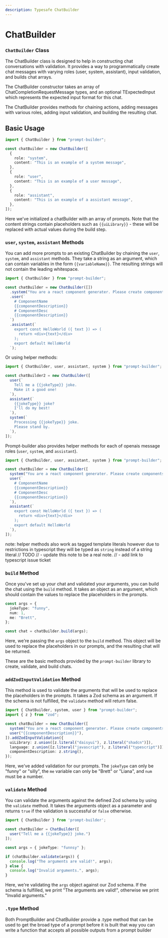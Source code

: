 ```yaml
---
description: Typesafe ChatBuilder
---
```


# ChatBuilder

### `ChatBuilder` Class

The ChatBuilder class is designed to help in constructing chat conversations with validation. It provides a way to programmatically create chat messages with varying roles (user, system, assistant), input validation, and builds chat arrays.

The ChatBuilder constructor takes an array of ChatCompletionRequestMessage types, and an optional TExpectedInput which represents the expected input format for this chat.

The ChatBuilder provides methods for chaining actions, adding messages with various roles, adding input validation, and building the resulting chat.

## Basic Usage

```ts
import { ChatBuilder } from "prompt-builder";

const chatBuilder = new ChatBuilder([
  {
    role: "system",
    content: "This is an example of a system message",
  },
  {
    role: "user",
    content: "This is an example of a user message",
  },
  {
    role: "assistant",
    content: "This is an example of a assistant message",
  },
]);
```

Here we've initialized a chatBuilder with an array of prompts. Note that the content strings contain placeholders such as `{{uiLibrary}}` - these will be replaced with actual values during the build step.

### `user`, `system`, `assistant` Methods

You can add more prompts to an existing ChatBuilder by chaining the `user`, `system`, and `assistant` methods. They take a string as an argument, which can contain variables in the form `{{variableName}}`. The resulting strings will not contain the leading whitespace.

```typescript
import { ChatBuilder } from "prompt-builder";

const chatBuilder = new ChatBuilder([])
  .system("You are a react component generater. Please create components using only the following dependencies react, tailwind, {{uiLibrary}}, and {{language}}")
  .user(`
    # ComponentName
    {{componentDescription}}
    # ComponentDesc
    {{componentDescription}}
  `)
  .assistant(`
    export const HelloWorld ({ text }) => (
      return <div>{text}</div>
    );
    export default HelloWorld
  `);

```

Or using helper methods:

```ts
import { ChatBuilder, user, assistant, system } from "prompt-builder";

const chatBuilder2 = new ChatBuilder([
  user(`
    Tell me a {{jokeType}} joke.
    Make it a good one!
  `),
  assistant(`
    {{jokeType}} joke?
    I'll do my best!
  `),
  system(`
    Processing {{jokeType}} joke.
    Please stand by.
  `),
]);
```

Prompt-builder also provides helper methods for each of openais message roles (`user`, `system`, and `assistant`).

```ts
import { ChatBuilder, user, assistant, system } from "prompt-builder";

const chatBuilder = new ChatBuilder([
  system("You are a react component generater. Please create components using only the following dependencies react, tailwind, {{uiLibrary}}, and {{language}}"),
  user(`
    # ComponentName
    {{componentDescription}}
    # ComponentDesc
    {{componentDescription}}
  `),
  assistant(`
    export const HelloWorld ({ text }) => (
      return <div>{text}</div>
    );
    export default HelloWorld
  `),
]);
```

note: helper methods also work as tagged template literals however due to restrictions in typescript they will be typed as `string` instead of a string literal // TODO // - update this note to be a real note. // - add link to typescript issue ticket

### `build` Method

Once you've set up your chat and validated your arguments, you can build the chat using the `build` method. It takes an object as an argument, which should contain the values to replace the placeholders in the prompts.

```ts
const args = {
  jokeType: "funny",
  num: 1,
  me: "Brett",
};

const chat = chatBuilder.build(args);
```

Here, we're passing the `args` object to the `build` method. This object will be used to replace the placeholders in our prompts, and the resulting chat will be returned.

These are the basic methods provided by the `prompt-builder` library to create, validate, and build chats.

### `addZodInputValidation` Method

This method is used to validate the arguments that will be used to replace the placeholders in the prompts. It takes a Zod schema as an argument. If the schema is not fulfilled, the `validate` method will return false.

```ts
import { ChatBuilder, system, user } from "prompt-builder";
import { z } from "zod";

const chatBuilder = new ChatBuilder([
  system("You are a react component generater. Please create components using only the following dependencies react, tailwind, {{uiLibrary}}, and {{language}}"),
  user("{{componentDescription}}"),
]).addZodInputValidation({
  uiLibrary: z.union([z.literal("daisyui"), z.literal("shadcn")]),
  language: z.union([z.literal("javascript"), z.literal("typescript")]),
  componentDescription: z.string(),
});
```

Here, we've added validation for our prompts. The `jokeType` can only be "funny" or "silly", the `me` variable can only be "Brett" or "Liana", and `num` must be a number.

### `validate` Method

You can validate the arguments against the defined Zod schema by using the `validate` method. It takes the arguments object as a parameter and returns `true` if the validation is successful or `false` otherwise.

```ts
import { ChatBuilder } from 'prompt-builder';

const chatBuilder = ChatBuilder([
  user("Tell me a {{jokeType}} joke.")
]);

const args = { jokeType: "funnsy" };

if (chatBuilder.validate(args)) {
  console.log("The arguments are valid!", args);
} else {
  console.log("Invalid arguments.", args);
}
```

Here, we're validating the `args` object against our Zod schema. If the schema is fulfilled, we print "The arguments are valid!", otherwise we print "Invalid arguments."

### `.type` Method

Both PromptBuilder and ChatBuilder provide a .type method that can be used to get the broad type of a prompt before it is built that way you can write a function that accepts all possible outputs from a prompt builder
